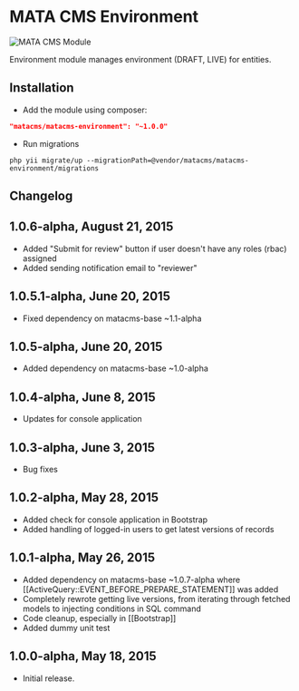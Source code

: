MATA CMS Environment
==========================================

![MATA CMS Module](https://s3-eu-west-1.amazonaws.com/qi-interactive/assets/mata-cms/gear-mata-logo%402x.png)


Environment module manages environment (DRAFT, LIVE) for entities.


Installation
------------

- Add the module using composer:

```json
"matacms/matacms-environment": "~1.0.0"
```

-  Run migrations
```
php yii migrate/up --migrationPath=@vendor/matacms/matacms-environment/migrations
```


Changelog
---------

## 1.0.6-alpha, August 21, 2015

- Added "Submit for review" button if user doesn't have any roles (rbac) assigned
- Added sending notification email to "reviewer"

## 1.0.5.1-alpha, June 20, 2015

- Fixed dependency on matacms-base ~1.1-alpha

## 1.0.5-alpha, June 20, 2015

- Added dependency on matacms-base ~1.0-alpha

## 1.0.4-alpha, June 8, 2015

- Updates for console application

## 1.0.3-alpha, June 3, 2015

- Bug fixes


## 1.0.2-alpha, May 28, 2015

- Added check for console application in Bootstrap
- Added handling of logged-in users to get latest versions of records

## 1.0.1-alpha, May 26, 2015

- Added dependency on matacms-base ~1.0.7-alpha where [[ActiveQuery::EVENT_BEFORE_PREPARE_STATEMENT]] was added
- Completely rewrote getting live versions, from iterating through fetched models to injecting conditions in SQL command
- Code cleanup, especially in [[Bootstrap]]
- Added dummy unit test

## 1.0.0-alpha, May 18, 2015

- Initial release.
